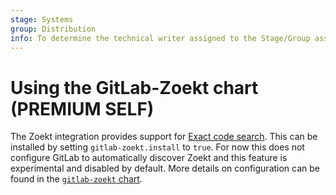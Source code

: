 ```yaml
---
stage: Systems
group: Distribution
info: To determine the technical writer assigned to the Stage/Group associated with this page, see https://about.gitlab.com/handbook/product/ux/technical-writing/#assignments
---
```


# Using the GitLab-Zoekt chart **(PREMIUM SELF)**

The Zoekt integration provides support for
[Exact code search](https://docs.gitlab.com/ee/user/search/exact_code_search.html).
This can be installed by setting `gitlab-zoekt.install` to `true`. For now
this does not configure GitLab to automatically discover Zoekt and this feature
is experimental and disabled by default. More details on configuration can be
found in the
[`gitlab-zoekt` chart](https://gitlab.com/gitlab-org/cloud-native/charts/gitlab-zoekt).
